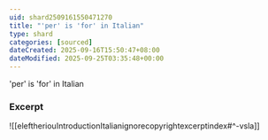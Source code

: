 ```yaml
---
uid: shard2509161550471270
title: "'per' is 'for' in Italian"
type: shard
categories: [sourced]
dateCreated: 2025-09-16T15:50:47+08:00
dateModified: 2025-09-25T03:35:48+00:00
---
```

'per' is 'for' in Italian
### Excerpt
![[eleftheriouIntroductionItalianignorecopyrightexcerptindex#^-vsla]]